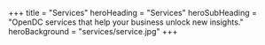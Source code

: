 +++
title = "Services"
heroHeading = "Services"
heroSubHeading = "OpenDC services that help your business unlock new insights."
heroBackground = "services/service.jpg"
+++
